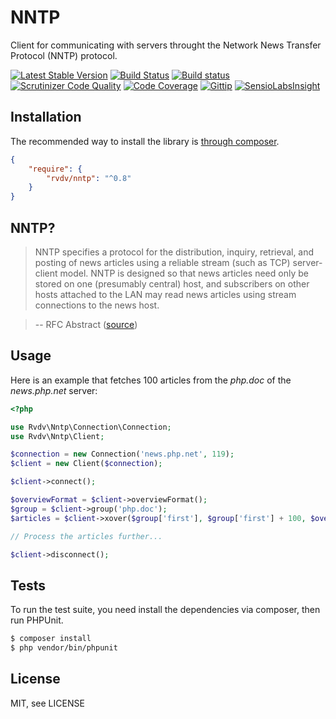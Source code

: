 # NNTP

Client for communicating with servers throught the Network News Transfer Protocol (NNTP) protocol.

[![Latest Stable Version](https://poser.pugx.org/rvdv/nntp/v/stable)](https://packagist.org/packages/rvdv/nntp)
[![Build Status](https://travis-ci.org/robinvdvleuten/php-nntp.svg?branch=master)](https://travis-ci.org/robinvdvleuten/php-nntp)
[![Build status](https://ci.appveyor.com/api/projects/status/l6n2rit4tb2dk1ek?svg=true)](https://ci.appveyor.com/project/robinvdvleuten/php-nntp)
[![Scrutinizer Code Quality](https://scrutinizer-ci.com/g/robinvdvleuten/php-nntp/badges/quality-score.png?b=master)](https://scrutinizer-ci.com/g/robinvdvleuten/php-nntp/?branch=master)
[![Code Coverage](https://scrutinizer-ci.com/g/robinvdvleuten/php-nntp/badges/coverage.png?b=master)](https://scrutinizer-ci.com/g/robinvdvleuten/php-nntp/?branch=master)
[![Gittip](http://img.shields.io/gittip/robinvdvleuten.svg?style=flat)](https://www.gittip.com/robinvdvleuten/)
[![SensioLabsInsight](https://insight.sensiolabs.com/projects/115c5524-7c3a-4463-a48c-2e21257f25b4/mini.png)](https://insight.sensiolabs.com/projects/115c5524-7c3a-4463-a48c-2e21257f25b4)

## Installation

The recommended way to install the library is [through composer](http://getcomposer.org).

```JSON
{
    "require": {
        "rvdv/nntp": "^0.8"
    }
}
```

## NNTP?

> NNTP specifies a protocol for the distribution, inquiry, retrieval,
> and posting of news articles using a reliable stream (such as TCP)
> server-client model. NNTP is designed so that news articles need only
> be stored on one (presumably central) host, and subscribers on other
> hosts attached to the LAN may read news articles using stream
> connections to the news host.

> -- RFC Abstract ([source](http://tools.ietf.org/html/rfc977))

## Usage

Here is an example that fetches 100 articles from the _php.doc_ of the _news.php.net_ server:

```php
<?php

use Rvdv\Nntp\Connection\Connection;
use Rvdv\Nntp\Client;

$connection = new Connection('news.php.net', 119);
$client = new Client($connection);

$client->connect();

$overviewFormat = $client->overviewFormat();
$group = $client->group('php.doc');
$articles = $client->xover($group['first'], $group['first'] + 100, $overviewFormat);

// Process the articles further...

$client->disconnect();
```

## Tests

To run the test suite, you need install the dependencies via composer, then run PHPUnit.

```bash
$ composer install
$ php vendor/bin/phpunit
```

## License

MIT, see LICENSE
